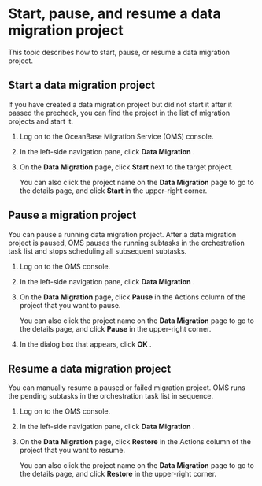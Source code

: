 Start, pause, and resume a data migration project 
======================================================================

This topic describes how to start, pause, or resume a data migration project. 

Start a data migration project 
---------------------------------------------------

If you have created a data migration project but did not start it after it passed the precheck, you can find the project in the list of migration projects and start it. 

1. Log on to the OceanBase Migration Service (OMS) console.

   

2. In the left-side navigation pane, click **Data Migration** .

   

3. On the **Data Migration** page, click **Start** next to the target project. 

   You can also click the project name on the **Data Migration** page to go to the details page, and click **Start** in the upper-right corner.
   




Pause a migration project 
----------------------------------------------

You can pause a running data migration project. After a data migration project is paused, OMS pauses the running subtasks in the orchestration task list and stops scheduling all subsequent subtasks. 

1. Log on to the OMS console.

   

2. In the left-side navigation pane, click **Data Migration** .

   

3. On the **Data Migration** page, click **Pause** in the Actions column of the project that you want to pause. 

   You can also click the project name on the **Data Migration** page to go to the details page, and click **Pause** in the upper-right corner.
   

4. In the dialog box that appears, click **OK** .

   




Resume a data migration project 
----------------------------------------------------

You can manually resume a paused or failed migration project. OMS runs the pending subtasks in the orchestration task list in sequence. 

1. Log on to the OMS console.

   

2. In the left-side navigation pane, click **Data Migration** .

   

3. On the **Data Migration** page, click **Restore** in the Actions column of the project that you want to resume. 

   You can also click the project name on the **Data Migration** page to go to the details page, and click **Restore** in the upper-right corner.
   



